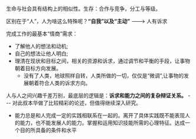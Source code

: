生命与社会具有结构上的相似性。生存：合作与竞争，分工与等级。

区别在于“人”，人为啥这么特殊呢？**“自我”以及“主动”** ---> 人有诉求

完成工作的最基本“情商”需求：

+ 了解他人的想法和动机;
+ 自己的想法让他人明白;
+ 理清在现状和目标之间，相关的资源和诉求，通过调节和平衡的手段，让事物朝着目标方向发展。
   + 没有了人类，地球照样自转，人类所做的一切，仅仅是“微调”,让事物的发展朝着符合人类的诉求方向。


人与人之间兴趣千差万别，最底层的逻辑是：**诉求和能力之间的复杂辩证关系。** --- 对此叔本华做了比较精彩的论述，但值得继续深入研究。

  + 能力总是和人完成一定的实践相联系在一起的。离开了具体实践既不能表现人的能力，也不能发展人的能力。掌握和运用知识技能所需的心理特征。达成一个目的所具备的条件和水平   
